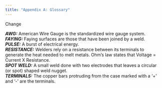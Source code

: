 ```yaml
---
title: "Appendix A: Glossary"
---
```


Change

***AWG:*** American Wire Gauge is the standardized wire gauge system.  
***FAYING:*** Faying surfaces are those that have been joined by a weld.  
***PULSE:*** A burst of electrical energy.  
***RESISTANCE:*** Welders rely on a resistance between its terminals to generate the heat needed to melt metals. Ohm’s law states that Voltage = Current X Resistance.  
***SPOT WELD:*** A small weld done with two electrodes that leaves a circular (or spot) shaped weld nugget.  
***TERMINALS:*** The copper bars protruding from the case marked with a ‘+’ and ‘-’ are the terminals.  
